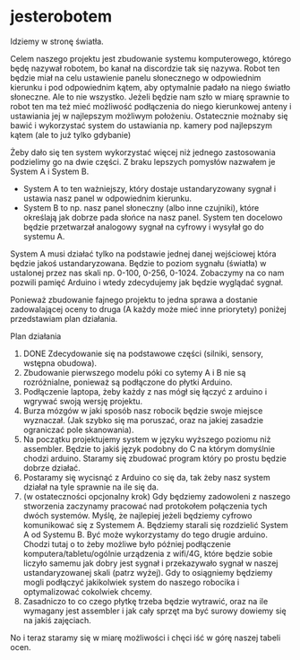 # jesterobotem
Idziemy w stronę światła.

Celem naszego projektu jest zbudowanie systemu komputerowego, którego będę nazywał robotem, bo kanał na discordzie tak się nazywa.
Robot ten będzie miał na celu ustawienie panelu słonecznego w odpowiednim kierunku i pod odpowiednim kątem, aby optymalnie padało na niego światło słoneczne.
Ale to nie wszystko. Jeżeli będzie nam szło w miarę sprawnie to robot ten ma też mieć możliwość podłączenia do niego kierunkowej anteny i ustawiania jej w najlepszym możliwym położeniu. 
Ostatecznie możnaby się bawić i wykorzystać system do ustawiania np. kamery pod najlepszym kątem (ale to już tylko gdybanie)

Żeby dało się ten system wykorzystać więcej niż jednego zastosowania podzielimy go na dwie części.
Z braku lepszych pomysłów nazwałem je System A i System B.

 - System A to ten ważniejszy, który dostaje ustandaryzowany sygnał i ustawia nasz panel w odpowiednim kierunku.
 - System B to np. nasz panel słoneczny (albo inne czujniki), które określają jak dobrze pada słońce na nasz panel. System ten docelowo będzie przetwarzał analogowy sygnał na cyfrowy i wysyłał go do systemu A.
 
System A musi działać tylko na podstawie jednej danej wejściowej która będzie jakoś ustandaryzowana. Będzie to poziom sygnału (światła) w ustalonej przez nas skali np. 0-100, 0-256, 0-1024. Zobaczymy na co nam pozwili pamięć Arduino i wtedy zdecydujemy jak będzie wyglądać sygnał.
 
Ponieważ zbudowanie fajnego projektu to jedna sprawa a dostanie zadowalającej oceny to druga (A każdy może mieć inne priorytety) poniżej przedstawiam plan działania.

Plan działania <br>
<ol>
 <li>
  DONE Zdecydowanie się na podstawowe części (silniki, sensory, wstępna obudowa).
 </li>
 <li>
  Zbudowanie pierwszego modelu póki co sytemy A i B nie są rozróżnialne, ponieważ są podłączone do płytki Arduino.
 </li>
 <li>
  Podłączenie laptopa, żeby każdy z nas mógł się łączyć z arduino i wgrywać swoją wersję projektu.
 </li>
 <li>
  Burza mózgów w jaki sposób nasz robocik będzie swoje miejsce wyznaczał. (Jak szybko się ma poruszać, oraz na jakiej zasadzie ograniczać pole skanowania).
 </li>
 <li>
  Na początku projektujemy system w języku wyższego poziomu niż assembler. Będzie to jakiś język podobny do C na którym domyślnie chodzi arduino. Staramy się zbudować program który po prostu będzie dobrze działać.
 </li>
 <li>
  Postaramy się wycisnąć z Arduino co się da, tak żeby nasz system działał na tyle sprawnie na ile się da.
 </li>
 <li>
  (w ostateczności opcjonalny krok) Gdy będziemy zadowoleni z naszego stworzenia zaczynamy pracować nad protokołem połączenia tych dwóch systemów. Myślę, że najlepiej jeżeli będziemy cyfrowo komunikować się z Systemem A. Będziemy starali się rozdzielić System A od Systemu B. Być może wykorzystamy do tego drugie arduino. Chodzi tutaj o to żeby możliwe było później podłączenie komputera/tabletu/ogólnie urządzenia z wifi/4G, które będzie sobie liczyło samemu jak dobry jest sygnał i przekazywało sygnał w naszej ustandaryzowanej skali (patrz wyżej). Gdy to osiągniemy będziemy mogli podłączyć jakikolwiek system do naszego robocika i optymalizować cokolwiek chcemy.
 </li>
 <li>
  Zasadniczo to co czego płytkę trzeba będzie wytrawić, oraz na ile wymagany jest assembler i jak cały sprzęt ma być surowy dowiemy się na jakiś zajęciach.
 </li>
</ol>

No i teraz staramy się w miarę możliwości i chęci iść w górę naszej tabeli ocen. <br>
